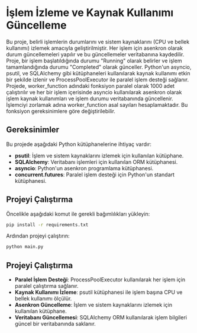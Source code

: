 # İşlem İzleme ve Kaynak Kullanımı Güncelleme

Bu proje, belirli işlemlerin durumlarını ve sistem kaynaklarını (CPU ve bellek kullanımı) izlemek amacıyla geliştirilmiştir. Her işlem için asenkron olarak durum güncellemeleri yapılır ve bu güncellemeler veritabanına kaydedilir. Proje, bir işlem başlatıldığında durumu "Running" olarak belirler ve işlem tamamlandığında durumu "Completed" olarak günceller.
Python'un asyncio, psutil, ve SQLAlchemy gibi kütüphaneleri kullanılarak kaynak kullanımı etkin bir şekilde izlenir ve ProcessPoolExecutor ile paralel işlem desteği sağlanır.
Projede, worker_function adındaki fonksiyon paralel olarak 1000 adet çalıştırılır ve her bir işlem içerisinde asyncio kullanılarak asenkron olarak işlem kaynak kullanımları ve işlem durumu veritabanında güncellenir.
İşlemciyi zorlamak adına worker_function asal sayıları hesaplamaktadır. Bu fonksiyon gereksinimlere göre değiştirilebilir.


## Gereksinimler

Bu projede aşağıdaki Python kütüphanelerine ihtiyaç vardır:

- **psutil**: İşlem ve sistem kaynaklarını izlemek için kullanılan kütüphane.
- **SQLAlchemy**: Veritabanı işlemleri için kullanılan ORM kütüphanesi.
- **asyncio**: Python'un asenkron programlama kütüphanesi.
- **concurrent.futures**:  Paralel işlem desteği için Python'un standart kütüphanesi.


## Projeyi Çalıştırma

Öncelikle aşağıdaki komut ile gerekli bağımlılıkları yükleyin:

```bash
pip install -r requirements.txt 
```


Ardından projeyi çalıştırın:

```bash
python main.py
```

## Projeyi Çalıştırma

- **Paralel İşlem Desteği**: ProcessPoolExecutor kullanılarak her işlem için paralel çalıştırma sağlanır.
- **Kaynak Kullanımı İzleme**: psutil kütüphanesi ile işlem başına CPU ve bellek kullanımı ölçülür.
- **Asenkron Güncelleme**: İşlem ve sistem kaynaklarını izlemek için kullanılan kütüphane.
- **Veritabanı Güncellemesi**: SQLAlchemy ORM kullanılarak işlem bilgileri güncel bir veritabanında saklanır.
